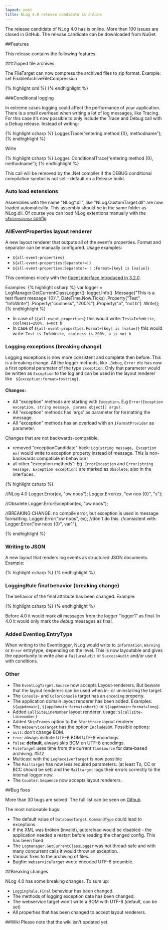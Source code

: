 ```yaml
---
layout: post
title: NLog 4.0 release candidate is online
---
```


The release candidate of NLog 4.0 has is online. More than 100 issues are closed in GitHub. The release candidate can be downloaded from NuGet. 

##Features

This release contains the following features:



###Zipped file archives

The FileTarget can now compress the archived files to zip format. 
Example: set EnableArchiveFileCompression

{% highlight xml %}
  <target name="file" xsi:type="File"
      layout="${longdate} ${logger} ${message}" 
      fileName="${basedir}/logs/logfile.txt" 
      archiveFileName="${basedir}/archives/log.{#}.txt"
      archiveEvery="Day"
      archiveNumbering="Rolling"
      maxArchiveFiles="7"
    enableArchiveFileCompression ="true" />
{% endhighlight %}

###Conditional logging

In extreme cases logging could affect the performance of your application. There is a small overhead when writing a lot of log messages, like Tracing.
For this case it’s now possible to only include the Trace and Debug call with a Debug release. 
Instead of writing:

{% highlight csharp %}
Logger.Trace(“entering method {0}, methodname”);
{% endhighlight %}

Write

{% highlight csharp %}
Logger. ConditionalTrace(“entering method {0}, methodname”);
{% endhighlight %}

This call will be removed by the .Net compiler if the DEBUG conditional compilation symbol is not set – default on a Release build.

### Auto load extensions

Assemblies with the name "NLog*.dll", like "NLog.CustomTarget.dll" are now loaded automatically. This assembly should be in the same folder as NLog.dll.
Of course you can load NLog extentions manually with the [`<Extensions>` config]( https://github.com/nlog/nlog/wiki/How-to-write-a-Target#how-to-use-the-newly-created-target)

### AllEventProperties layout renderer

A new layout renderer that outputs all of the event's properties. Format and separator can be manually configured.
Usage examples:

*	`${all-event-properties}`
*	`${all-event-properties:Separator=|}`
*	`${all-event-properties:Separator= | :Format=[key] is [value]}`

This combines nicely with the [fluent interface introduced in 3.2.0](http://nlog-project.org/2015/01/20/have-you-seen-our-new-fluent-interface.html).

Examples:
{% highlight csharp %}
var logger = LogManager.GetCurrentClassLogger();
logger.Info()
    .Message("This is a test fluent message '{0}'.", DateTime.Now.Ticks)
    .Property("Test", "InfoWrite")
    .Property("coolness", "200%")
    .Property("a", "not b")
    .Write();
{% endhighlight %}

* In case of `${all-event-properties}` this would write: `Test=InfoWrite, coolness=200%, a=not b`
* In case of `${all-event-properties:Format=[key] is [value]}` this would write: `Test is InfoWrite, coolness is 200%, a is not b`


### Logging exceptions (**breaking change**)

Logging exceptions is now more consistent and complete then before. This is a breaking change.
All the logger methods, like `.Debug`, `Error` etc has now a first optional parameter of the type `Exception`. Only that parameter would be written as `Exception` to the log and can be used in the layout renderer like ` ${exception:format=tostring}`. 

#### Changes:

*	All "exception" methods are starting with `Exception`. E.g `Error(Exception exception, string message, params object[] args)`.
*	All "exception" methods has 'args' as parameter for formatting the message.
*	All "exception" methods has an overload with an `IFormatProvider` as parameter.

Changes that are not backwards-compatible.
*	removed "exceptionCandidate" hack: `Log(string message, Exception ex)` would write to exception property instead of message. This is non-backwards compatible in behaviour!
*	all other "exception methods": Eg. `ErrorException` and `Error(string message, Exception exception)` are marked as `Obsolete`, also in the interfaces. 

{% highlight csharp %}

//NLog 4.0
Logger.Error(ex, "ow noos");
Logger.Error(ex, "ow noo {0}", "s");

//Obsolete
Logger.ErrorException(ex, "ow noos");

//BREAKING CHANGE: no compile error, but exception is used in message formatting.
Logger.Error("ow noos", ex); //don't do this.
//consistent with:
Logger.Error("ow noos {0}", var1");

{% endhighlight %}


### Writing to JSON

A new layout that renders log events as structured JSON documents.
Example:

{% highlight csharp %}
<target name="jsonFile" xsi:type="File" fileName="${logFileNamePrefix}.json">
      <layout xsi:type="JsonLayout">
              <attribute name="time" layout="${longdate}" />
              <attribute name="level" layout="${level:upperCase=true}"/>
              <attribute name="message" layout="${message}" />
              <attribute name="callsite" layout="${callsite:includeSourcePath=true}" />
              <attribute name="stacktrace" layout="${stacktrace:topFrames=10}" />
              <attribute name="exception" layout="${exception:format=ToString}"/>
       </layout>
</target>
{% endhighlight %}


### LoggingRule final behavior (**breaking change**)

The behavior of the final attribute has been changed. Example:

{% highlight csharp %}
<logger name="logger1" level="Debug"  final=”true”  />
{% endhighlight %}

Before 4.0 it would mark _all_ messages from the logger “logger1” as final. In 4.0 it would only mark the _debug_ messages as final. 

### Added Eventlog.EntryType

When writing to the Eventlogger, NLog would write to `Information`, `Warning` or `Error` entrytype, depending on the level. This is now layoutable and gives the opportunity to write also a `FailureAudit` or `SuccessAudit` and/or use it with conditions.

### Other

* The `EventLogTarget.Source` now accepts Layout-renderers. But beware that the layout renderers can be used when in- or uninstalling the target. 
*	The `Console`- and `ColorConsole` target has an `encoding` property.
*	The application domain layout renderer has been added. Examples: `${appdomain}`, `${appdomain:format=short}` or `${appdomain:format=long}`.
*	Added `CallSiteLineNumber` layout renderer. usage: `${callsite-linenumber}`
*	Added `SkipFrames` option to the `Stacktrace` layout renderer
*	The `WebserviceTarget` has the option `IncludeBOM`. Possible options: 
  *	`null`: don't change BOM.
  *	`true`: always include UTF-8 BOM UTF-8 encodings.
  *	`false`: **default**, always skip BOM on UTF-8 encodings.
*	`FileTarget` uses time from the current `TimeSource` for date-based archiving. #512
*	Multicast with the `LogReceiverTarget` is now possible
*	The `Mailtarget` has now less required parameters. (at least To, CC or BCC should be set) and the `Mailtarget` logs their errors correctly to the internal logger now. 
* The `Counter.Sequence` now accepts layout renderers.

##Bug fixes

More than 30 bugs are solved. The full list can be seen on [Github](https://github.com/NLog/NLog/issues?utf8=%E2%9C%93&q=milestone%3A4.0+is%3Aclosed+label%3Abug).

The most noticeable bugs:

*	The default value of `DatabaseTarget.CommandType` could lead to exceptions
*	If the XML was broken (invalid), autoreload would be disabled - the application needed a restart before reading the changed config.  This has been fixed.
*	The `Logmanager.GetCurrentClassLogger` was not thread-safe and with many concurrent calls it would throw an exception.
*	Various fixes to the archiving of files.
*	Bugfix: `WebserviceTarget` wrote encoded UTF-8 preamble.


##Breaking changes

NLog 4.0 has some breaking changes. To sum up:

*	`LoggingRule.Final` behaviour has been changed.
*	The methods of logging exception data has been changed.
*	The webservice target won't write a BOM with UTF-8 (default, can be set)
* All properties that has been changed to accept layout renderers. 

##Wiki
Please note that the wiki isn't updated yet.


